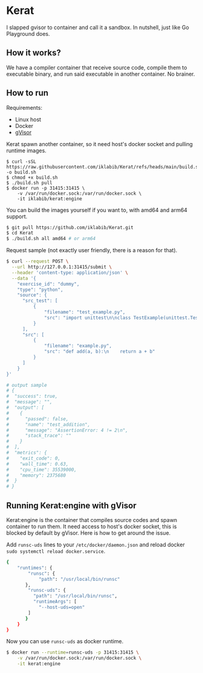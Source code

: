 # Kerat
I slapped gvisor to container and call it a sandbox. In nutshell, just like Go Playground does. 

## How it works?
We have a compiler container that receive source code, compile them to executable binary, and run said executable in another container. No brainer.

## How to run
Requirements:
- Linux host
- Docker
- [gVisor](https://gvisor.dev/docs/user_guide/install/)

Kerat spawn another container, so it need host's docker socket and pulling runtime images.

```shell
$ curl -sSL https://raw.githubusercontent.com/iklabib/Kerat/refs/heads/main/build.sh -o build.sh
$ chmod +x build.sh
$ ./build.sh pull
$ docker run -p 31415:31415 \
    -v /var/run/docker.sock:/var/run/docker.sock \
    -it iklabib/kerat:engine
```
You can build the images yourself if you want to, with amd64 and arm64 support.

```bash
$ git pull https://github.com/iklabib/Kerat.git
$ cd Kerat
$ ./build.sh all amd64 # or arm64
```

Request sample (not exactly user friendly, there is a reason for that).
```bash
$ curl --request POST \
  --url http://127.0.0.1:31415/submit \
  --header 'content-type: application/json' \
  --data '{
  	"exercise_id": "dummy",
  	"type": "python",
  	"source": {
      "src_test": [
          {
              "filename": "test_example.py",
              "src": "import unittest\n\nclass TestExample(unittest.TestCase):\n    def test_addition(self):\n        self.assertEqual(1+1, 2)"
          }
      ],
      "src": [
          {
              "filename": "example.py",
              "src": "def add(a, b):\n    return a + b"
          }
      ]
    }
}'

# output sample
# {
#  "success": true,
#  "message": "",
#  "output": [
#    {
#      "passed": false,
#      "name": "test_addition",
#      "message": "AssertionError: 4 != 2\n",
#      "stack_trace": ""
#    }
#  ],
#  "metrics": {
#    "exit_code": 0,
#    "wall_time": 0.63,
#    "cpu_time": 35539000,
#    "memory": 2375680
#  }
# }
```

## Running Kerat:engine with gVisor
Kerat:engine is the container that compiles source codes and spawn container to run them. It need access to host's docker socket, this is blocked by default by gVisor. Here is how to get around the issue.

Add `runsc-uds` lines to your `/etc/docker/daemon.json` and reload docker `sudo systemctl reload docker.service`.
```bash
{
    "runtimes": {
        "runsc": {
            "path": "/usr/local/bin/runsc"
       },
        "runsc-uds": {
          "path": "/usr/local/bin/runsc",
          "runtimeArgs": [
            "--host-uds=open"
        ]
       }
    }
} 
```

Now you can use `runsc-uds` as docker runtime.

```bash
$ docker run --runtime=runsc-uds -p 31415:31415 \
    -v /var/run/docker.sock:/var/run/docker.sock \
    -it kerat:engine
```